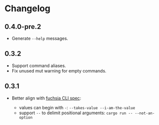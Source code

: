# Changelog

## 0.4.0-pre.2

- Generate `--help` messages.

## 0.3.2

- Support command aliases.
- Fix unused mut warning for empty commands.

## 0.3.1

- Better align with [fuchsia CLI spec](https://fuchsia.dev/fuchsia-src/development/api/cli#command_line_arguments):

  * values can begin with `-`: `--takes-value --i-am-the-value`
  * support `--` to delimit positional arguments: `cargo run -- --not-an-option`
